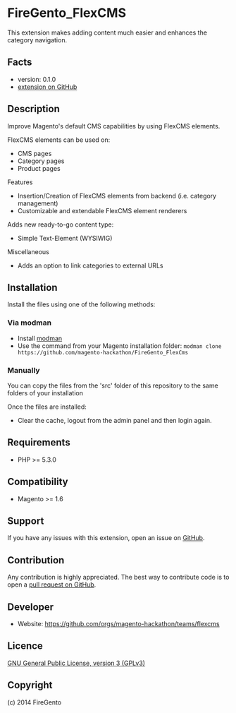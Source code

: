 FireGento_FlexCMS
=====================
This extension makes adding content much easier and enhances the category navigation.

Facts
-----
- version: 0.1.0
- [extension on GitHub](https://github.com/magento-hackathon/FireGento_FlexCms)


Description
-----------
Improve Magento's default CMS capabilities by using FlexCMS elements.

FlexCMS elements can be used on:

- CMS pages
- Category pages
- Product pages

Features

- Insertion/Creation of FlexCMS elements from backend (i.e. category management)
- Customizable and extendable FlexCMS element renderers

Adds new ready-to-go content type:

- Simple Text-Element (WYSIWIG)

Miscellaneous

- Adds an option to link categories to external URLs

## Installation
Install the files using one of the following methods:

### Via modman
- Install [modman](https://github.com/colinmollenhour/modman)
- Use the command from your Magento installation folder: `modman clone https://github.com/magento-hackathon/FireGento_FlexCms`


### Manually
You can copy the files from the 'src' folder of this repository to the same folders of your installation

Once the files are installed:

- Clear the cache, logout from the admin panel and then login again.


Requirements
------------
- PHP >= 5.3.0

Compatibility
-------------
- Magento >= 1.6

Support
-------
If you have any issues with this extension, open an issue on [GitHub](https://github.com/magento-hackathon/FireGento_FlexCms/issues).

Contribution
------------
Any contribution is highly appreciated. The best way to contribute code is to open a [pull request on GitHub](https://help.github.com/articles/using-pull-requests).

Developer
---------
- Website: https://github.com/orgs/magento-hackathon/teams/flexcms

Licence
-------
[GNU General Public License, version 3 (GPLv3)](http://opensource.org/licenses/gpl-3.0)

Copyright
---------
(c) 2014 FireGento
